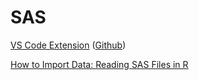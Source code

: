 # SAS

[VS Code Extension](https://marketplace.visualstudio.com/items?itemName=77qingliu.sas-syntax) ([Github](https://github.com/77QingLiu/vscode-SAS.tmLanguage))

[How to Import Data: Reading SAS Files in R](https://www.marsja.se/how-to-import-data-reading-sas-files-in-r/)
